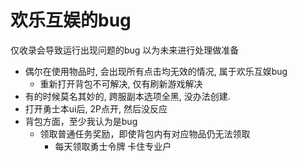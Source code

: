 # 欢乐互娱的bug
仅收录会导致运行出现问题的bug 以为未来进行处理做准备
* 偶尔在使用物品时, 会出现所有点击均无效的情况, 属于欢乐互娱bug
  * 重新打开背包不可解决, 仅有刷新游戏解决
* 有的时候莫名其妙的, 跨服副本选项全黑, 没办法创建.
* 打开勇士本ui后, 2P点开, 然后没反应
* 背包方面，至少我认为是bug
  * 领取普通任务奖励，即使背包内有对应物品仍无法领取
    * 每天领取勇士令牌 卡住专业户 
